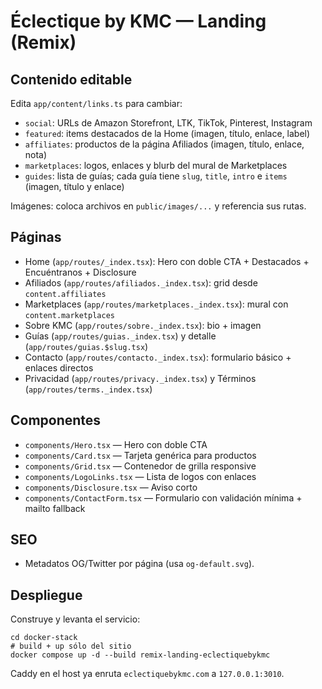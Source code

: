 # Éclectique by KMC — Landing (Remix)

## Contenido editable

Edita `app/content/links.ts` para cambiar:
- `social`: URLs de Amazon Storefront, LTK, TikTok, Pinterest, Instagram
- `featured`: items destacados de la Home (imagen, título, enlace, label)
- `affiliates`: productos de la página Afiliados (imagen, título, enlace, nota)
- `marketplaces`: logos, enlaces y blurb del mural de Marketplaces
- `guides`: lista de guías; cada guía tiene `slug`, `title`, `intro` e `items` (imagen, título y enlace)

Imágenes: coloca archivos en `public/images/...` y referencia sus rutas.

## Páginas
- Home (`app/routes/_index.tsx`): Hero con doble CTA + Destacados + Encuéntranos + Disclosure
- Afiliados (`app/routes/afiliados._index.tsx`): grid desde `content.affiliates`
- Marketplaces (`app/routes/marketplaces._index.tsx`): mural con `content.marketplaces`
- Sobre KMC (`app/routes/sobre._index.tsx`): bio + imagen
- Guías (`app/routes/guias._index.tsx`) y detalle (`app/routes/guias.$slug.tsx`)
- Contacto (`app/routes/contacto._index.tsx`): formulario básico + enlaces directos
- Privacidad (`app/routes/privacy._index.tsx`) y Términos (`app/routes/terms._index.tsx`)

## Componentes
- `components/Hero.tsx` — Hero con doble CTA
- `components/Card.tsx` — Tarjeta genérica para productos
- `components/Grid.tsx` — Contenedor de grilla responsive
- `components/LogoLinks.tsx` — Lista de logos con enlaces
- `components/Disclosure.tsx` — Aviso corto
- `components/ContactForm.tsx` — Formulario con validación mínima + mailto fallback

## SEO
- Metadatos OG/Twitter por página (usa `og-default.svg`).

## Despliegue
Construye y levanta el servicio:

```
cd docker-stack
# build + up sólo del sitio
docker compose up -d --build remix-landing-eclectiquebykmc
```

Caddy en el host ya enruta `eclectiquebykmc.com` a `127.0.0.1:3010`.

